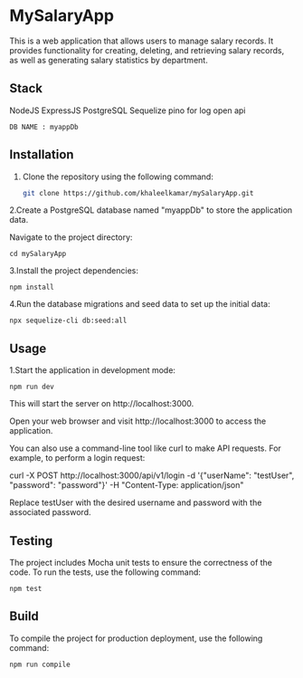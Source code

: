 # MySalaryApp

This is a web application that allows users to manage salary records. It provides functionality for creating, deleting, and retrieving salary records, as well as generating salary statistics by department.


## Stack

NodeJS
ExpressJS
PostgreSQL
Sequelize
pino for log
open api

```
DB NAME : myappDb
```


## Installation

1. Clone the repository using the following command:

   ```bash
   git clone https://github.com/khaleelkamar/mySalaryApp.git

2.Create a PostgreSQL database named "myappDb" to store the application data.

Navigate to the project directory:

 ```
 cd mySalaryApp

 ```

3.Install the project dependencies:

  ```
  npm install
  ```

4.Run the database migrations and seed data to set up the initial data:

   ```
   npx sequelize-cli db:seed:all
   ```
  


## Usage

1.Start the application in development mode:

  ```
  npm run dev
  ```

  This will start the server on http://localhost:3000.

  Open your web browser and visit http://localhost:3000 to access the application.

  You can also use a command-line tool like curl to make API requests. For example, to perform a login request:

  curl -X POST http://localhost:3000/api/v1/login -d '{"userName": "testUser", "password": "password"}' -H "Content-Type: application/json"

  Replace testUser with the desired username and password with the associated password.


## Testing
The project includes Mocha unit tests to ensure the correctness of the code. To run the tests, use the following command:

```
npm test
```

## Build
To compile the project for production deployment, use the following command:

```
npm run compile
```


